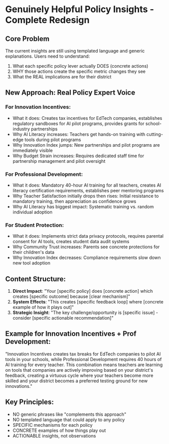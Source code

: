 # Genuinely Helpful Policy Insights - Complete Redesign

## Core Problem
The current insights are still using templated language and generic explanations. Users need to understand:
1. What each specific policy lever actually DOES (concrete actions)
2. WHY those actions create the specific metric changes they see
3. What the REAL implications are for their district

## New Approach: Real Policy Expert Voice

### For Innovation Incentives:
- What it does: Creates tax incentives for EdTech companies, establishes regulatory sandboxes for AI pilot programs, provides grants for school-industry partnerships
- Why AI Literacy increases: Teachers get hands-on training with cutting-edge tools during pilot programs
- Why Innovation Index jumps: New partnerships and pilot programs are immediately visible
- Why Budget Strain increases: Requires dedicated staff time for partnership management and pilot oversight

### For Professional Development:
- What it does: Mandatory 40-hour AI training for all teachers, creates AI literacy certification requirements, establishes peer mentoring programs
- Why Teacher Satisfaction initially drops then rises: Initial resistance to mandatory training, then appreciation as confidence grows
- Why AI Literacy has biggest impact: Systematic training vs. random individual adoption

### For Student Protection:
- What it does: Implements strict data privacy protocols, requires parental consent for AI tools, creates student data audit systems
- Why Community Trust increases: Parents see concrete protections for their children's data
- Why Innovation Index decreases: Compliance requirements slow down new tool adoption

## Content Structure:
1. **Direct Impact**: "Your [specific policy] does [concrete action] which creates [specific outcome] because [clear mechanism]"
2. **System Effects**: "This creates [specific feedback loop] where [concrete example of how it plays out]"
3. **Strategic Insight**: "The key challenge/opportunity is [specific issue] - consider [specific actionable recommendation]"

## Example for Innovation Incentives + Prof Development:
"Innovation Incentives creates tax breaks for EdTech companies to pilot AI tools in your schools, while Professional Development requires 40 hours of AI training for every teacher. This combination means teachers are learning on tools that companies are actively improving based on your district's feedback, creating a virtuous cycle where your teachers become more skilled and your district becomes a preferred testing ground for new innovations."

## Key Principles:
- NO generic phrases like "complements this approach"
- NO templated language that could apply to any policy
- SPECIFIC mechanisms for each policy
- CONCRETE examples of how things play out
- ACTIONABLE insights, not observations

